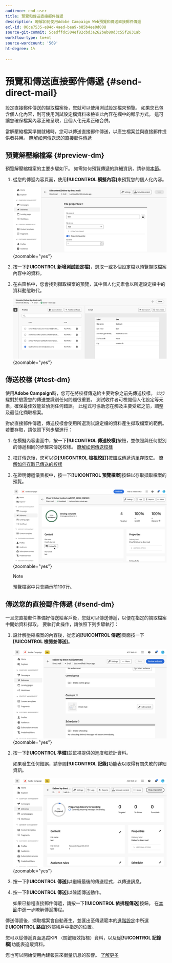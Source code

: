 ```yaml
---
audience: end-user
title: 預覽和傳送直接郵件傳遞
description: 瞭解如何使用Adobe Campaign Web預覽和傳送直接郵件傳遞
exl-id: 06ce7535-e84d-4aed-bea9-b85b4ee0d008
source-git-commit: 5cedffdc504ef82cbd3a262beb80d3c55f2831ab
workflow-type: tm+mt
source-wordcount: '569'
ht-degree: 1%

---
```


# 預覽和傳送直接郵件傳遞 {#send-direct-mail}

設定直接郵件傳送的擷取檔案後，您就可以使用測試設定檔來預覽。 如果您已包含個人化內容，則可使用測試設定檔資料來檢查此內容在欄中的顯示方式。 這可讓您確保檔案內容正確呈現，且個人化元素正確合併。

當解壓縮檔案準備就緒時，您可以傳送直接郵件傳送，以產生檔案並與直接郵件提供者共用。 [瞭解如何傳送您的直接郵件傳遞](#dm-send)

## 預覽解壓縮檔案 {#preview-dm}

預覽解壓縮檔案的主要步驟如下。 如需如何預覽傳遞的詳細資訊，請參閱[本節](../preview-test/preview-content.md)。

1. 從您的傳遞內容頁面，使用&#x200B;**[!UICONTROL 模擬內容]**&#x200B;來預覽您的個人化內容。

   ![](assets/dm-simulate.png){zoomable="yes"}

1. 按一下&#x200B;**[!UICONTROL 新增測試設定檔]**，選取一或多個設定檔以預覽擷取檔案內容中的資料。

1. 在右窗格中，您會找到擷取檔案的預覽，其中個人化元素會以所選設定檔中的資料動態取代。

   ![](assets/dm-preview-right.png){zoomable="yes"}

## 傳送校樣 {#test-dm}

使用&#x200B;**Adobe Campaign**&#x200B;時，您可在將校樣傳送給主要對象之前先傳送校樣。 此步驟對於驗證您的傳送並識別任何問題很重要。 測試收件者可檢閱個人化設定等元素，確保最佳效能並偵測任何錯誤。 此程式可協助您在觸及主要受眾之前，調整及最佳化擷取檔案。

對於直接郵件傳遞，傳送校樣會使用所選測試設定檔的資料產生擷取檔案的範例。 若要存取，請依照下列步驟進行：

1. 在模擬內容畫面中，按一下&#x200B;**[!UICONTROL 傳送校樣]**&#x200B;按鈕，並依照與任何型別的傳遞相同的步驟來傳送校樣。 [瞭解如何傳送校樣](../preview-test/test-deliveries.md)

1. 校訂傳送後，您可以從&#x200B;**[!UICONTROL 檢視校訂]**&#x200B;按鈕或傳遞清單存取它。 [瞭解如何存取已傳送的校樣](../preview-test/test-deliveries.md#access-test-deliveries)

1. 在證明傳遞儀表板中，按一下&#x200B;**[!UICONTROL 預覽檔案]**&#x200B;按鈕以存取擷取檔案的預覽。

   ![](assets/dm-proof.png){zoomable="yes"}

   >[!NOTE]
   >
   >預覽檔案中只會顯示前100行。

## 傳送您的直接郵件傳遞 {#send-dm}

一旦您直接郵件準備好傳送給客戶後，您就可以傳送傳遞，以便在指定的摘取檔案中開始資料擷取。 要執行此操作，請依照下列步驟執行：

1. 設計解壓縮檔案的內容後，從您的&#x200B;**[!UICONTROL 傳遞]**&#x200B;頁面按一下&#x200B;**[!UICONTROL 檢閱並傳送]**。

   ![](assets/dm-review-send.png){zoomable="yes"}

1. 按一下&#x200B;**[!UICONTROL 準備]**&#x200B;並監視提供的進度和統計資料。

   如果發生任何錯誤，請參閱&#x200B;**[!UICONTROL 記錄]**&#x200B;功能表以取得有關失敗的詳細資訊。

   ![](assets/dm-prepare.png){zoomable="yes"}

1. 按一下&#x200B;**[!UICONTROL 傳送]**&#x200B;以繼續最後的傳送程式，以傳送訊息。

1. 按一下&#x200B;**[!UICONTROL 傳送]**&#x200B;以確認傳送動作。

   如果已排程直接郵件傳遞，請按一下&#x200B;**[!UICONTROL 依排程傳送]**&#x200B;按鈕。 在[本節](../msg/gs-messages.md#schedule-the-delivery-sending)中進一步瞭解傳遞排程。

傳送傳遞後，擷取檔案會自動產生，並匯出至傳遞範本的[進階設定](../advanced-settings/delivery-settings.md)中所選&#x200B;**[!UICONTROL 路由]**&#x200B;外部帳戶中指定的位置。

您可以從傳遞頁面追蹤KPI （關鍵績效指標）資料，以及從&#x200B;**[!UICONTROL 記錄檔]**&#x200B;功能表追蹤資料。

您也可以開始使用內建報告來衡量訊息的影響。 [了解更多](../reporting/direct-mail.md)
